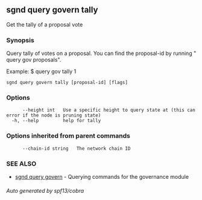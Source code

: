 ## sgnd query govern tally

Get the tally of a proposal vote

### Synopsis

Query tally of votes on a proposal. You can find
the proposal-id by running "<appd> query gov proposals".

Example:
$ <appd> query gov tally 1

```
sgnd query govern tally [proposal-id] [flags]
```

### Options

```
      --height int   Use a specific height to query state at (this can error if the node is pruning state)
  -h, --help         help for tally
```

### Options inherited from parent commands

```
      --chain-id string   The network chain ID
```

### SEE ALSO

* [sgnd query govern](sgnd_query_govern.md)	 - Querying commands for the governance module

###### Auto generated by spf13/cobra

